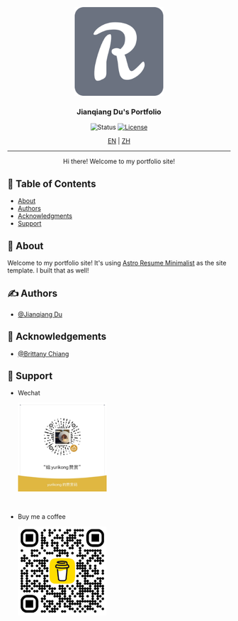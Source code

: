 <p align="center">
 <img width=200 src="./public/android-chrome-512x512.png" alt="Project logo">
</p>

<h3 align="center">Jianqiang Du's Portfolio</h3>

<div align="center">

![Status](https://img.shields.io/badge/status-active-success.svg)
[![License](https://img.shields.io/badge/license-MIT-blue.svg)](/LICENSE)

</div>

<div align="center">
<a href="./README.md">EN</a>
| <a href="./README_zh.md">ZH</a>
</div>

---

<p align="center">Hi there! Welcome to my portfolio site!</p>

## 📝 Table of Contents

- [About](#about)
- [Authors](#authors)
- [Acknowledgments](#acknowledgement)
- [Support](#support)

## 🧐 About <a id="about"></a>

Welcome to my portfolio site! It's using <a href="https://github.com/yurikong/astro-resume-minimalist/">Astro Resume Minimalist</a> as the site template. I built that as well!

## ✍️ Authors <a id="authors"></a>

- [@Jianqiang Du](https://github.com/yurikong)

## 🎉 Acknowledgements <a id="acknowledgement"></a>

- [@Brittany Chiang](https://brittanychiang.com)

## 💸 Support <a id="support"></a>

- Wechat

  <img width=200 src="./src/assets/images/wechat-donation-qr.webp" alt="Wechat Donation QR">

<br/>

- Buy me a coffee

  <img width=200 src="./src/assets/images/buy-me-a-coffee-donation-qr.webp" alt="Buy me a coffee QR">
